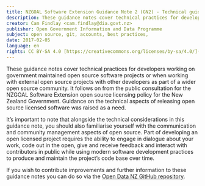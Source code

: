 ```yaml
---
title: NZGOAL Software Extension Guidance Note 2 (GN2) - Technical guidance for developers working with government open source projects.
description: These guidance notes cover technical practices for developers working on government maintained open source software projects or when working with external open source projects with other developers as part of a wider open source community. It follows on from the public consultation for the NZGOAL Software Extension open source licensing policy for the New Zealand Government. Guidance on the technical aspects of releasing open source licensed software was raised as a need.
creator: Cam Findlay <cam.findlay@dia.govt.nz>
publisher: Open Government Information and Data Programme
subject: open source, git, accounts, best practices,
date: 2017-02-05
language: en
rights: CC BY-SA 4.0 [https://creativecommons.org/licenses/by-sa/4.0/](https://creativecommons.org/licenses/by-sa/4.0/)
---
```


These guidance notes cover technical practices for developers working on government maintained open source software projects or when working with external open source projects with other developers as part of a wider open source community. It follows on from the public consultation for the NZGOAL Software Extension open source licensing policy for the New Zealand Government. Guidance on the technical aspects of releasing open source licensed software was raised as a need.

It’s important to note that alongside the technical considerations in this guidance note, you should also familiarise yourself with the communication and community management aspects of open source. Part of developing an open licensed project requires the ability to engage in dialogue about your work, code out in the open, give and receive feedback and interact with contributors in public while using modern software development practices to produce and maintain the project’s code base over time.

If you wish to contribute improvements and further information to these guidance notes you can do so via the [Open Data NZ GitHub repository](https://github.com/opendatanz/nzgoal-se).
